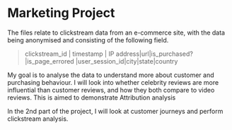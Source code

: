 # Marketing Project

The files relate to clickstream data from an e-commerce site, with the data being anonymised and consisting of the following field.
> clickstream_id | timestamp | IP address|url|is_purchased?|is_page_errored |user_session_id|city|state|country

My goal is to analyse the data to understand more about customer and purchasing behaviour. I will look into whether celebrity reviews are more influential than customer reviews, and how they both compare to video reviews. This is aimed to demonstrate Attribution analysis

In the 2nd part of the project, I will look at customer journeys and perform clickstream analysis.
